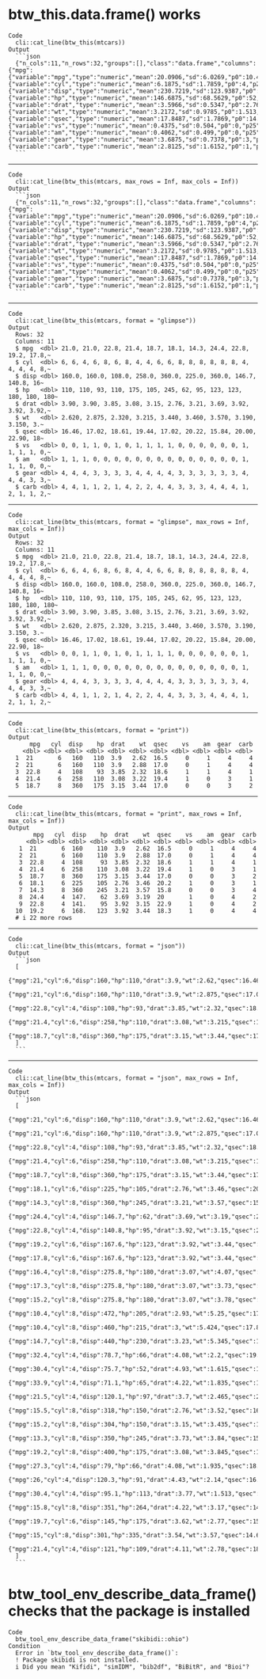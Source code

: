 # btw_this.data.frame() works

    Code
      cli::cat_line(btw_this(mtcars))
    Output
      ```json
      {"n_cols":11,"n_rows":32,"groups":[],"class":"data.frame","columns":{"mpg":{"variable":"mpg","type":"numeric","mean":20.0906,"sd":6.0269,"p0":10.4,"p25":15.425,"p50":19.2,"p75":22.8,"p100":33.9},"cyl":{"variable":"cyl","type":"numeric","mean":6.1875,"sd":1.7859,"p0":4,"p25":4,"p50":6,"p75":8,"p100":8},"disp":{"variable":"disp","type":"numeric","mean":230.7219,"sd":123.9387,"p0":71.1,"p25":120.825,"p50":196.3,"p75":326,"p100":472},"hp":{"variable":"hp","type":"numeric","mean":146.6875,"sd":68.5629,"p0":52,"p25":96.5,"p50":123,"p75":180,"p100":335},"drat":{"variable":"drat","type":"numeric","mean":3.5966,"sd":0.5347,"p0":2.76,"p25":3.08,"p50":3.695,"p75":3.92,"p100":4.93},"wt":{"variable":"wt","type":"numeric","mean":3.2172,"sd":0.9785,"p0":1.513,"p25":2.5812,"p50":3.325,"p75":3.61,"p100":5.424},"qsec":{"variable":"qsec","type":"numeric","mean":17.8487,"sd":1.7869,"p0":14.5,"p25":16.8925,"p50":17.71,"p75":18.9,"p100":22.9},"vs":{"variable":"vs","type":"numeric","mean":0.4375,"sd":0.504,"p0":0,"p25":0,"p50":0,"p75":1,"p100":1},"am":{"variable":"am","type":"numeric","mean":0.4062,"sd":0.499,"p0":0,"p25":0,"p50":0,"p75":1,"p100":1},"gear":{"variable":"gear","type":"numeric","mean":3.6875,"sd":0.7378,"p0":3,"p25":3,"p50":4,"p75":4,"p100":5},"carb":{"variable":"carb","type":"numeric","mean":2.8125,"sd":1.6152,"p0":1,"p25":2,"p50":2,"p75":4,"p100":8}}}
      ```

---

    Code
      cli::cat_line(btw_this(mtcars, max_rows = Inf, max_cols = Inf))
    Output
      ```json
      {"n_cols":11,"n_rows":32,"groups":[],"class":"data.frame","columns":{"mpg":{"variable":"mpg","type":"numeric","mean":20.0906,"sd":6.0269,"p0":10.4,"p25":15.425,"p50":19.2,"p75":22.8,"p100":33.9},"cyl":{"variable":"cyl","type":"numeric","mean":6.1875,"sd":1.7859,"p0":4,"p25":4,"p50":6,"p75":8,"p100":8},"disp":{"variable":"disp","type":"numeric","mean":230.7219,"sd":123.9387,"p0":71.1,"p25":120.825,"p50":196.3,"p75":326,"p100":472},"hp":{"variable":"hp","type":"numeric","mean":146.6875,"sd":68.5629,"p0":52,"p25":96.5,"p50":123,"p75":180,"p100":335},"drat":{"variable":"drat","type":"numeric","mean":3.5966,"sd":0.5347,"p0":2.76,"p25":3.08,"p50":3.695,"p75":3.92,"p100":4.93},"wt":{"variable":"wt","type":"numeric","mean":3.2172,"sd":0.9785,"p0":1.513,"p25":2.5812,"p50":3.325,"p75":3.61,"p100":5.424},"qsec":{"variable":"qsec","type":"numeric","mean":17.8487,"sd":1.7869,"p0":14.5,"p25":16.8925,"p50":17.71,"p75":18.9,"p100":22.9},"vs":{"variable":"vs","type":"numeric","mean":0.4375,"sd":0.504,"p0":0,"p25":0,"p50":0,"p75":1,"p100":1},"am":{"variable":"am","type":"numeric","mean":0.4062,"sd":0.499,"p0":0,"p25":0,"p50":0,"p75":1,"p100":1},"gear":{"variable":"gear","type":"numeric","mean":3.6875,"sd":0.7378,"p0":3,"p25":3,"p50":4,"p75":4,"p100":5},"carb":{"variable":"carb","type":"numeric","mean":2.8125,"sd":1.6152,"p0":1,"p25":2,"p50":2,"p75":4,"p100":8}}}
      ```

---

    Code
      cli::cat_line(btw_this(mtcars, format = "glimpse"))
    Output
      Rows: 32
      Columns: 11
      $ mpg  <dbl> 21.0, 21.0, 22.8, 21.4, 18.7, 18.1, 14.3, 24.4, 22.8, 19.2, 17.8,~
      $ cyl  <dbl> 6, 6, 4, 6, 8, 6, 8, 4, 4, 6, 6, 8, 8, 8, 8, 8, 8, 4, 4, 4, 4, 8,~
      $ disp <dbl> 160.0, 160.0, 108.0, 258.0, 360.0, 225.0, 360.0, 146.7, 140.8, 16~
      $ hp   <dbl> 110, 110, 93, 110, 175, 105, 245, 62, 95, 123, 123, 180, 180, 180~
      $ drat <dbl> 3.90, 3.90, 3.85, 3.08, 3.15, 2.76, 3.21, 3.69, 3.92, 3.92, 3.92,~
      $ wt   <dbl> 2.620, 2.875, 2.320, 3.215, 3.440, 3.460, 3.570, 3.190, 3.150, 3.~
      $ qsec <dbl> 16.46, 17.02, 18.61, 19.44, 17.02, 20.22, 15.84, 20.00, 22.90, 18~
      $ vs   <dbl> 0, 0, 1, 1, 0, 1, 0, 1, 1, 1, 1, 0, 0, 0, 0, 0, 0, 1, 1, 1, 1, 0,~
      $ am   <dbl> 1, 1, 1, 0, 0, 0, 0, 0, 0, 0, 0, 0, 0, 0, 0, 0, 0, 1, 1, 1, 0, 0,~
      $ gear <dbl> 4, 4, 4, 3, 3, 3, 3, 4, 4, 4, 4, 3, 3, 3, 3, 3, 3, 4, 4, 4, 3, 3,~
      $ carb <dbl> 4, 4, 1, 1, 2, 1, 4, 2, 2, 4, 4, 3, 3, 3, 4, 4, 4, 1, 2, 1, 1, 2,~

---

    Code
      cli::cat_line(btw_this(mtcars, format = "glimpse", max_rows = Inf, max_cols = Inf))
    Output
      Rows: 32
      Columns: 11
      $ mpg  <dbl> 21.0, 21.0, 22.8, 21.4, 18.7, 18.1, 14.3, 24.4, 22.8, 19.2, 17.8,~
      $ cyl  <dbl> 6, 6, 4, 6, 8, 6, 8, 4, 4, 6, 6, 8, 8, 8, 8, 8, 8, 4, 4, 4, 4, 8,~
      $ disp <dbl> 160.0, 160.0, 108.0, 258.0, 360.0, 225.0, 360.0, 146.7, 140.8, 16~
      $ hp   <dbl> 110, 110, 93, 110, 175, 105, 245, 62, 95, 123, 123, 180, 180, 180~
      $ drat <dbl> 3.90, 3.90, 3.85, 3.08, 3.15, 2.76, 3.21, 3.69, 3.92, 3.92, 3.92,~
      $ wt   <dbl> 2.620, 2.875, 2.320, 3.215, 3.440, 3.460, 3.570, 3.190, 3.150, 3.~
      $ qsec <dbl> 16.46, 17.02, 18.61, 19.44, 17.02, 20.22, 15.84, 20.00, 22.90, 18~
      $ vs   <dbl> 0, 0, 1, 1, 0, 1, 0, 1, 1, 1, 1, 0, 0, 0, 0, 0, 0, 1, 1, 1, 1, 0,~
      $ am   <dbl> 1, 1, 1, 0, 0, 0, 0, 0, 0, 0, 0, 0, 0, 0, 0, 0, 0, 1, 1, 1, 0, 0,~
      $ gear <dbl> 4, 4, 4, 3, 3, 3, 3, 4, 4, 4, 4, 3, 3, 3, 3, 3, 3, 4, 4, 4, 3, 3,~
      $ carb <dbl> 4, 4, 1, 1, 2, 1, 4, 2, 2, 4, 4, 3, 3, 3, 4, 4, 4, 1, 2, 1, 1, 2,~

---

    Code
      cli::cat_line(btw_this(mtcars, format = "print"))
    Output
          mpg   cyl  disp    hp  drat    wt  qsec    vs    am  gear  carb
        <dbl> <dbl> <dbl> <dbl> <dbl> <dbl> <dbl> <dbl> <dbl> <dbl> <dbl>
      1  21       6   160   110  3.9   2.62  16.5     0     1     4     4
      2  21       6   160   110  3.9   2.88  17.0     0     1     4     4
      3  22.8     4   108    93  3.85  2.32  18.6     1     1     4     1
      4  21.4     6   258   110  3.08  3.22  19.4     1     0     3     1
      5  18.7     8   360   175  3.15  3.44  17.0     0     0     3     2

---

    Code
      cli::cat_line(btw_this(mtcars, format = "print", max_rows = Inf, max_cols = Inf))
    Output
           mpg   cyl  disp    hp  drat    wt  qsec    vs    am  gear  carb
         <dbl> <dbl> <dbl> <dbl> <dbl> <dbl> <dbl> <dbl> <dbl> <dbl> <dbl>
       1  21       6  160    110  3.9   2.62  16.5     0     1     4     4
       2  21       6  160    110  3.9   2.88  17.0     0     1     4     4
       3  22.8     4  108     93  3.85  2.32  18.6     1     1     4     1
       4  21.4     6  258    110  3.08  3.22  19.4     1     0     3     1
       5  18.7     8  360    175  3.15  3.44  17.0     0     0     3     2
       6  18.1     6  225    105  2.76  3.46  20.2     1     0     3     1
       7  14.3     8  360    245  3.21  3.57  15.8     0     0     3     4
       8  24.4     4  147.    62  3.69  3.19  20       1     0     4     2
       9  22.8     4  141.    95  3.92  3.15  22.9     1     0     4     2
      10  19.2     6  168.   123  3.92  3.44  18.3     1     0     4     4
      # i 22 more rows

---

    Code
      cli::cat_line(btw_this(mtcars, format = "json"))
    Output
      ```json
      [
        {"mpg":21,"cyl":6,"disp":160,"hp":110,"drat":3.9,"wt":2.62,"qsec":16.46,"vs":0,"am":1,"gear":4,"carb":4},
        {"mpg":21,"cyl":6,"disp":160,"hp":110,"drat":3.9,"wt":2.875,"qsec":17.02,"vs":0,"am":1,"gear":4,"carb":4},
        {"mpg":22.8,"cyl":4,"disp":108,"hp":93,"drat":3.85,"wt":2.32,"qsec":18.61,"vs":1,"am":1,"gear":4,"carb":1},
        {"mpg":21.4,"cyl":6,"disp":258,"hp":110,"drat":3.08,"wt":3.215,"qsec":19.44,"vs":1,"am":0,"gear":3,"carb":1},
        {"mpg":18.7,"cyl":8,"disp":360,"hp":175,"drat":3.15,"wt":3.44,"qsec":17.02,"vs":0,"am":0,"gear":3,"carb":2}
      ]
      ```

---

    Code
      cli::cat_line(btw_this(mtcars, format = "json", max_rows = Inf, max_cols = Inf))
    Output
      ```json
      [
        {"mpg":21,"cyl":6,"disp":160,"hp":110,"drat":3.9,"wt":2.62,"qsec":16.46,"vs":0,"am":1,"gear":4,"carb":4},
        {"mpg":21,"cyl":6,"disp":160,"hp":110,"drat":3.9,"wt":2.875,"qsec":17.02,"vs":0,"am":1,"gear":4,"carb":4},
        {"mpg":22.8,"cyl":4,"disp":108,"hp":93,"drat":3.85,"wt":2.32,"qsec":18.61,"vs":1,"am":1,"gear":4,"carb":1},
        {"mpg":21.4,"cyl":6,"disp":258,"hp":110,"drat":3.08,"wt":3.215,"qsec":19.44,"vs":1,"am":0,"gear":3,"carb":1},
        {"mpg":18.7,"cyl":8,"disp":360,"hp":175,"drat":3.15,"wt":3.44,"qsec":17.02,"vs":0,"am":0,"gear":3,"carb":2},
        {"mpg":18.1,"cyl":6,"disp":225,"hp":105,"drat":2.76,"wt":3.46,"qsec":20.22,"vs":1,"am":0,"gear":3,"carb":1},
        {"mpg":14.3,"cyl":8,"disp":360,"hp":245,"drat":3.21,"wt":3.57,"qsec":15.84,"vs":0,"am":0,"gear":3,"carb":4},
        {"mpg":24.4,"cyl":4,"disp":146.7,"hp":62,"drat":3.69,"wt":3.19,"qsec":20,"vs":1,"am":0,"gear":4,"carb":2},
        {"mpg":22.8,"cyl":4,"disp":140.8,"hp":95,"drat":3.92,"wt":3.15,"qsec":22.9,"vs":1,"am":0,"gear":4,"carb":2},
        {"mpg":19.2,"cyl":6,"disp":167.6,"hp":123,"drat":3.92,"wt":3.44,"qsec":18.3,"vs":1,"am":0,"gear":4,"carb":4},
        {"mpg":17.8,"cyl":6,"disp":167.6,"hp":123,"drat":3.92,"wt":3.44,"qsec":18.9,"vs":1,"am":0,"gear":4,"carb":4},
        {"mpg":16.4,"cyl":8,"disp":275.8,"hp":180,"drat":3.07,"wt":4.07,"qsec":17.4,"vs":0,"am":0,"gear":3,"carb":3},
        {"mpg":17.3,"cyl":8,"disp":275.8,"hp":180,"drat":3.07,"wt":3.73,"qsec":17.6,"vs":0,"am":0,"gear":3,"carb":3},
        {"mpg":15.2,"cyl":8,"disp":275.8,"hp":180,"drat":3.07,"wt":3.78,"qsec":18,"vs":0,"am":0,"gear":3,"carb":3},
        {"mpg":10.4,"cyl":8,"disp":472,"hp":205,"drat":2.93,"wt":5.25,"qsec":17.98,"vs":0,"am":0,"gear":3,"carb":4},
        {"mpg":10.4,"cyl":8,"disp":460,"hp":215,"drat":3,"wt":5.424,"qsec":17.82,"vs":0,"am":0,"gear":3,"carb":4},
        {"mpg":14.7,"cyl":8,"disp":440,"hp":230,"drat":3.23,"wt":5.345,"qsec":17.42,"vs":0,"am":0,"gear":3,"carb":4},
        {"mpg":32.4,"cyl":4,"disp":78.7,"hp":66,"drat":4.08,"wt":2.2,"qsec":19.47,"vs":1,"am":1,"gear":4,"carb":1},
        {"mpg":30.4,"cyl":4,"disp":75.7,"hp":52,"drat":4.93,"wt":1.615,"qsec":18.52,"vs":1,"am":1,"gear":4,"carb":2},
        {"mpg":33.9,"cyl":4,"disp":71.1,"hp":65,"drat":4.22,"wt":1.835,"qsec":19.9,"vs":1,"am":1,"gear":4,"carb":1},
        {"mpg":21.5,"cyl":4,"disp":120.1,"hp":97,"drat":3.7,"wt":2.465,"qsec":20.01,"vs":1,"am":0,"gear":3,"carb":1},
        {"mpg":15.5,"cyl":8,"disp":318,"hp":150,"drat":2.76,"wt":3.52,"qsec":16.87,"vs":0,"am":0,"gear":3,"carb":2},
        {"mpg":15.2,"cyl":8,"disp":304,"hp":150,"drat":3.15,"wt":3.435,"qsec":17.3,"vs":0,"am":0,"gear":3,"carb":2},
        {"mpg":13.3,"cyl":8,"disp":350,"hp":245,"drat":3.73,"wt":3.84,"qsec":15.41,"vs":0,"am":0,"gear":3,"carb":4},
        {"mpg":19.2,"cyl":8,"disp":400,"hp":175,"drat":3.08,"wt":3.845,"qsec":17.05,"vs":0,"am":0,"gear":3,"carb":2},
        {"mpg":27.3,"cyl":4,"disp":79,"hp":66,"drat":4.08,"wt":1.935,"qsec":18.9,"vs":1,"am":1,"gear":4,"carb":1},
        {"mpg":26,"cyl":4,"disp":120.3,"hp":91,"drat":4.43,"wt":2.14,"qsec":16.7,"vs":0,"am":1,"gear":5,"carb":2},
        {"mpg":30.4,"cyl":4,"disp":95.1,"hp":113,"drat":3.77,"wt":1.513,"qsec":16.9,"vs":1,"am":1,"gear":5,"carb":2},
        {"mpg":15.8,"cyl":8,"disp":351,"hp":264,"drat":4.22,"wt":3.17,"qsec":14.5,"vs":0,"am":1,"gear":5,"carb":4},
        {"mpg":19.7,"cyl":6,"disp":145,"hp":175,"drat":3.62,"wt":2.77,"qsec":15.5,"vs":0,"am":1,"gear":5,"carb":6},
        {"mpg":15,"cyl":8,"disp":301,"hp":335,"drat":3.54,"wt":3.57,"qsec":14.6,"vs":0,"am":1,"gear":5,"carb":8},
        {"mpg":21.4,"cyl":4,"disp":121,"hp":109,"drat":4.11,"wt":2.78,"qsec":18.6,"vs":1,"am":1,"gear":4,"carb":2}
      ]
      ```

# btw_tool_env_describe_data_frame() checks that the package is installed

    Code
      btw_tool_env_describe_data_frame("skibidi::ohio")
    Condition
      Error in `btw_tool_env_describe_data_frame()`:
      ! Package skibidi is not installed.
      i Did you mean "Kifidi", "simIDM", "bib2df", "BiBitR", and "Bioi"?

